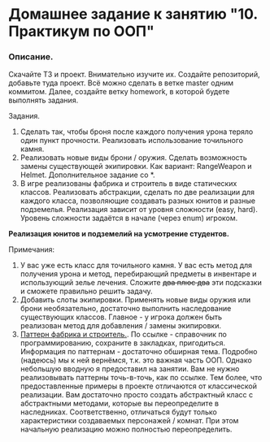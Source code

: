 # Домашнее задание к занятию "10. Практикум по ООП"

### Описание.

Скачайте ТЗ и проект. Внимательно изучите их. Создайте репозиторий, добавьте туда проект. Всё можно сделать в ветке master одним коммитом. Далее, создайте ветку homework, в которой будете выполнять задания.

Задания.
1. Сделать так, чтобы броня после каждого получения урона теряло один пункт прочности. Реализовать использование точильного камня.
2. Реализовать новые виды брони / оружия. Сделать возможность замены существующей экипировки. Как вариант: RangeWeapon и Helmet.
Дополнительное задание со *.
4. В игре реализованы фабрика и строитель в виде статических классов. Реализовать абстракции, сделать по две реализации для каждого класса, позволяющие создавать разных юнитов и разные подземелья. Реализация зависит от уровня сложности (easy, hard). Уровень сложности задаётся в начале (через enum) игроком. 

**Реализация юнитов и подземелий на усмотрение студентов.**

Примечания:
1. У вас уже есть класс для точильного камня. У вас есть метод для получения урона и метод, перебирающий предметы в инвентаре и использующий зелье лечения. Сложите ~~два плюс два~~ эти подсказки и сможете правильно решить задачу.
2. Добавить слоты экипировки. Применять новые виды оружия или брони необязательно, достаточно выполнить наследование существующих классов. Главное - у игрока должен быть реализован метод для добавления / замены экипировки. 
3. [Паттерн фабрика и строитель.](https://metanit.com/sharp/patterns/2.1.php "Паттерн фабрика и строитель."). По ссылке - справочник по программированию, сохраните в закладках, пригодиться. Информация по паттернам - достаточно обширная тема. Подробно (надеюсь) мы к ней вернёмся, т.к. это важная часть ООП. Однако небольшую вводную я предоставил на занятии. Вам не нужно реализовывать паттерны точь-в-точь, как по ссылке. Тем более, что предоставленные примеры в проекте отличаются от классической реализации. Вам достаточно просто создать абстрактный класс с абстрактными методами, которые вы переопределите в наследниках. Соответственно, отличаться будут только характеристики создаваемых персонажей / комнат. При этом начальную реализацию можно полностью переопределить. 
